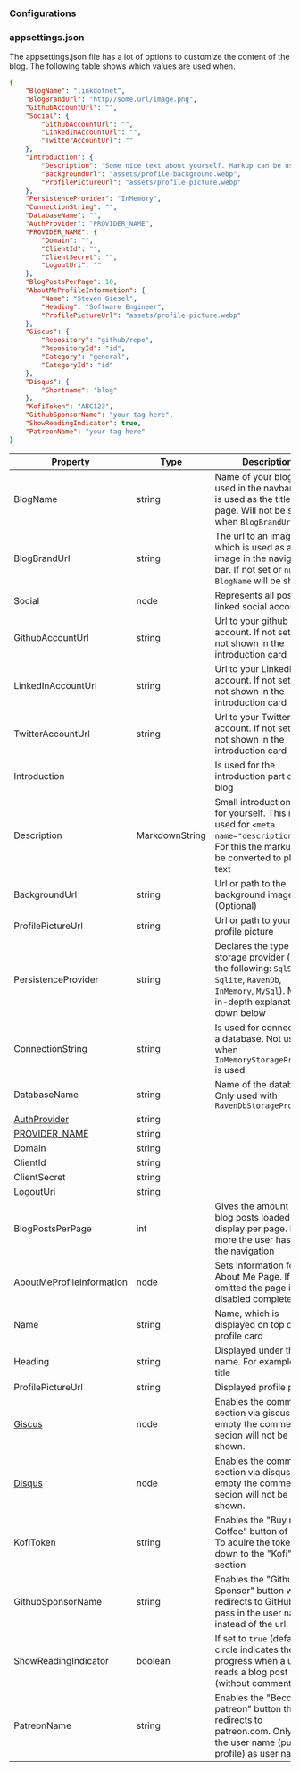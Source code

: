 ### Configurations

### appsettings.json

The appsettings.json file has a lot of options to customize the content of the blog. The following table shows which values are used when.

```json
{
	"BlogName": "linkdotnet",
	"BlogBrandUrl": "http//some.url/image.png",
	"GithubAccountUrl": "",
	"Social": {
		"GithubAccountUrl": "",
		"LinkedInAccountUrl": "",
		"TwitterAccountUrl": ""
	},
	"Introduction": {
		"Description": "Some nice text about yourself. Markup can be used [Github](https://github.com/someuser/somerepo)",
		"BackgroundUrl": "assets/profile-background.webp",
		"ProfilePictureUrl": "assets/profile-picture.webp"
	},
	"PersistenceProvider": "InMemory",
	"ConnectionString": "",
	"DatabaseName": "",
	"AuthProvider": "PROVIDER_NAME",
	"PROVIDER_NAME": {
		"Domain": "",
		"ClientId": "",
		"ClientSecret": "",
		"LogoutUri": ""
	},
	"BlogPostsPerPage": 10,
	"AboutMeProfileInformation": {
		"Name": "Steven Giesel",
		"Heading": "Software Engineer",
		"ProfilePictureUrl": "assets/profile-picture.webp"
	},
	"Giscus": {
		"Repository": "github/repo",
		"RepositoryId": "id",
		"Category": "general",
		"CategoryId": "id"
	},
	"Disqus": {
		"Shortname": "blog"
	},
	"KofiToken": "ABC123",
	"GithubSponsorName": "your-tag-here",
	"ShowReadingIndicator": true,
	"PatreonName": "your-tag-here"
}
```

| Property                                      | Type           | Description                                                                                                                                                   |
| --------------------------------------------- | -------------- | ------------------------------------------------------------------------------------------------------------------------------------------------------------- |
| BlogName                                      | string         | Name of your blog. Is used in the navbar and is used as the title of the page. Will not be shown when `BlogBrandUrl` is set                                   |
| BlogBrandUrl                                  | string         | The url to an image which is used as a brand image in the navigation bar. If not set or `null` the `BlogName` will be shown                                   |
| Social                                        | node           | Represents all possible linked social accounts                                                                                                                |
| GithubAccountUrl                              | string         | Url to your github account. If not set it is not shown in the introduction card                                                                               |
| LinkedInAccountUrl                            | string         | Url to your LinkedIn account. If not set it is not shown in the introduction card                                                                             |
| TwitterAccountUrl                             | string         | Url to your Twitter account. If not set it is not shown in the introduction card                                                                              |
| Introduction                                  |                | Is used for the introduction part of the blog                                                                                                                 |
| Description                                   | MarkdownString | Small introduction text for yourself. This is also used for `<meta name="description">` tag. For this the markup will be converted to plain text              |
| BackgroundUrl                                 | string         | Url or path to the background image. (Optional)                                                                                                               |
| ProfilePictureUrl                             | string         | Url or path to your profile picture                                                                                                                           |
| PersistenceProvider                           | string         | Declares the type of the storage provider (one of the following: `SqlServer`, `Sqlite`, `RavenDb`, `InMemory`, `MySql`). More in-depth explanation down below |
| ConnectionString                              | string         | Is used for connection to a database. Not used when `InMemoryStorageProvider` is used                                                                         |
| DatabaseName                                  | string         | Name of the database. Only used with `RavenDbStorageProvider`                                                                                                 |
| [AuthProvider](./../Authorization/Readme.md)  | string         |                                                                                                                                                               |
| [PROVIDER_NAME](./../Authorization/Readme.md) | string         |                                                                                                                                                               |
| Domain                                        | string         |                                                                                                                                                               |
| ClientId                                      | string         |                                                                                                                                                               |
| ClientSecret                                  | string         |                                                                                                                                                               |
| LogoutUri                                     | string         |                                                                                                                                                               |
| BlogPostsPerPage                              | int            | Gives the amount of blog posts loaded and display per page. For more the user has to use the navigation                                                       |
| AboutMeProfileInformation                     | node           | Sets information for the About Me Page. If omitted the page is disabled completely                                                                            |
| Name                                          | string         | Name, which is displayed on top of the profile card                                                                                                           |
| Heading                                       | string         | Displayed under the name. For example job title                                                                                                               |
| ProfilePictureUrl                             | string         | Displayed profile picture                                                                                                                                     |
| [Giscus](./../Comments/Giscus.md)             | node           | Enables the comment section via giscus. If left empty the comment secion will not be shown.                                                                   |
| [Disqus](./../Comments/Disqus.md)             | node           | Enables the comment section via disqus. If left empty the comment secion will not be shown.                                                                   |
| KofiToken                                     | string         | Enables the "Buy me a Coffee" button of Kofi. To aquire the token head down to the "Kofi" section                                                             |
| GithubSponsorName                             | string         | Enables the "Github Sponsor" button which redirects to GitHub. Only pass in the user name instead of the url.                                                 |
| ShowReadingIndicator                          | boolean        | If set to `true` (default) a circle indicates the progress when a user reads a blog post (without comments).                                                  |
| PatreonName                                   | string         | Enables the "Become a patreon" button that redirects to patreon.com. Only pass the user name (public profile) as user name.                                   |
